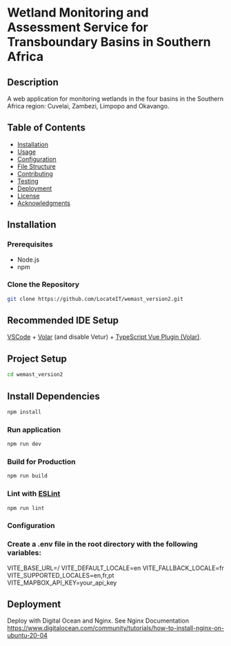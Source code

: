 # Wetland Monitoring and Assessment Service for Transboundary Basins in Southern Africa

## Description
A web application for monitoring wetlands in the four basins in the Southern Africa region: Cuvelai, Zambezi, Limpopo and Okavango.

## Table of Contents
- [Installation](#installation)
- [Usage](#usage)
- [Configuration](#configuration)
- [File Structure](#file-structure)
- [Contributing](#contributing)
- [Testing](#testing)
- [Deployment](#deployment)
- [License](#license)
- [Acknowledgments](#acknowledgments)

## Installation
### Prerequisites
- Node.js
- npm


### Clone the Repository
```sh
git clone https://github.com/LocateIT/wemast_version2.git
```

## Recommended IDE Setup

[VSCode](https://code.visualstudio.com/) + [Volar](https://marketplace.visualstudio.com/items?itemName=Vue.volar) (and disable Vetur) + [TypeScript Vue Plugin (Volar)](https://marketplace.visualstudio.com/items?itemName=Vue.vscode-typescript-vue-plugin).



## Project Setup

```sh
cd wemast_version2
```


## Install Dependencies

```sh
npm install
```

### Run application

```sh
npm run dev
```

### Build for Production

```sh
npm run build
```

### Lint with [ESLint](https://eslint.org/)

```sh
npm run lint
```

### Configuration
### Create a .env file in the root directory with the following variables:

VITE_BASE_URL=/
VITE_DEFAULT_LOCALE=en
VITE_FALLBACK_LOCALE=fr
VITE_SUPPORTED_LOCALES=en,fr,pt
VITE_MAPBOX_API_KEY=your_api_key

## Deployment
Deploy with Digital Ocean and Nginx. See Nginx Documentation https://www.digitalocean.com/community/tutorials/how-to-install-nginx-on-ubuntu-20-04